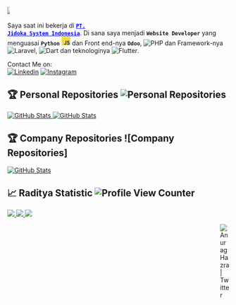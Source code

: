 <!--![Jidoka](./jidoka.jpg)<br/>-->
<img src="https://images.glints.com/unsafe/glints-dashboard.s3.amazonaws.com/company-logo/06e4f57d4b2ec5835f10a1c453938dfc.jpg" style="max-height:1%;max-width:1%;"/><br/>

Saya saat ini bekerja di <span style="color:blue"><a href="https://jidokasystem.co.id/" style="color:blue" target="_blank"><code>**PT. Jidoka System Indonesia**</code></a></span>. Di sana saya menjadi <code>**Website Developer**</code> yang menguasai <code>**Python**</code> <code><img height="20" alt="javascript" src="https://raw.githubusercontent.com/github/explore/80688e429a7d4ef2fca1e82350fe8e3517d3494d/topics/javascript/javascript.png"></code> dan Front end-nya <code>**Odoo**</code>, ![PHP](https://img.shields.io/badge/PHP-777BB4?style=for-the-badge&logo=php&logoColor=white) dan Framework-nya ![Laravel](https://img.shields.io/badge/Laravel-FF2D20?style=for-the-badge&logo=laravel&logoColor=white), ![Dart](https://img.shields.io/badge/Dart-0175C2?style=for-the-badge&logo=dart&logoColor=white) dan teknologinya ![Flutter](https://img.shields.io/badge/Flutter-02569B?style=for-the-badge&logo=flutter&logoColor=white).

Contact Me on:<br/>
[![Linkedin](https://img.shields.io/badge/LinkedIn-0077B5?style=for-the-badge&logo=linkedin&logoColor=white)](https://www.linkedin.com/in/raditya-aji-sasmoyo-0137931b5/) [![Instagram](https://img.shields.io/badge/Instagram-E4405F?style=for-the-badge&logo=instagram&logoColor=white)](https://instagram.com/ajiradits/)

<!--<details>
  <summary><b>📫 Expand Contact</b></summary>
  
<p align="center"><a href="https://anuraghazra.github.io"><img width="80%" alt="Hello, I'm Anurag. I do open source!" src="./assets/gh-readme-header.png" /></a></p><br/>
# Recent Activity

[![starsBadge]][stargazers]
[![forksBadge]][forks]
[![issuesBadge]][issues]
![sizeBadge]
![codelinesBadge]
[![codeOfConductBadge]][codeOfConduct]

![uniqueUsersBadge]
![totalrunsbadge]
![successratebadge]

[![discordBadge]][Discord]
 -->
## :trophy: Personal Repositories ![Personal Repositories](https://img.shields.io/badge/Dicoding-Best%20Capstone-blue)
<a href="https://github.com/raditya2010631170111/flutter-dart">
  <img width="49%" src="https://github-readme-stats.vercel.app/api/pin/?username=raditya2010631170111&repo=flutter-dart&theme=dark" alt="GitHub Stats" />
</a>
<a href="https://github.com/raditya2010631170111/laravel">
  <img width="49%" src="https://github-readme-stats.vercel.app/api/pin/?username=raditya2010631170111&repo=laravel&theme=dark" alt="GitHub Stats" />
</a>

## :trophy: Company Repositories ![Company Repositories]
<a href="https://github.com/arisnew/ckwi">
  <img width="49%" src="https://github-readme-stats.vercel.app/api/pin/?username=arisnew&repo=ckwi&theme=dark" alt="GitHub Stats" />
</a>

<!-- ### font size - Enter between code=no error-->
## 📈 Raditya Statistic ![Profile View Counter](https://komarev.com/ghpvc/?username=raditya2010631170111&color=green)
<p align="left">
<a href="https://github.com/raditya2010631170111">
  <img width="99%" src="https://github-readme-stats-eight-theta.vercel.app/api?username=raditya2010631170111&show_icons=true&theme=dark&include_all_commits=true&count_private=true&icon"/>
  <img width="38%" src="https://github-readme-stats-eight-theta.vercel.app/api/top-langs/?username=raditya2010631170111&layout=compact&langs_count=10&theme=dark"/>
  <img width="60%" src="https://github-readme-streak-stats.herokuapp.com/?user=raditya2010631170111&theme=dark&fire=000000&ring=000000&currStreakLabel=000000"/>
</a>
</p>

<a href="https://twitter.com/ajiradits">
  <img align="right" alt="Anurag Hazra | Twitter" width="21px" src="https://raw.githubusercontent.com/anuraghazra/anuraghazra/master/assets/twitter.svg" />
</a>